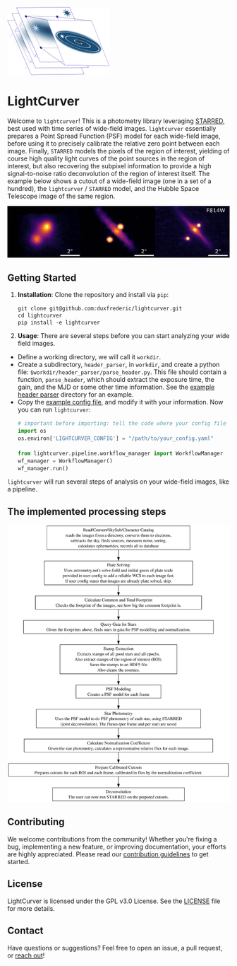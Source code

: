 ![LightCurver Logo](docs/logo/lightcurver_logo.svg)
# LightCurver 

Welcome to `lightcurver`! 
This is a photometry library leveraging [STARRED](https://gitlab.com/cosmograil/starred), 
best used with time series of wide-field images. 
`lightcurver` essentially prepares a Point Spread Function (PSF) model for each wide-field image, before using it
to precisely calibrate the relative zero point between each image.
Finally, `STARRED` models the pixels of the region of interest, 
yielding of course high quality light curves of the point sources in the region of interest, 
but also recovering the subpixel information to provide a high signal-to-noise ratio deconvolution of the region of interest itself.
The example below shows a cutout of a wide-field image (one in a set of a hundred), 
the `lightcurver` / `STARRED` model, and the Hubble Space Telescope image of the same region.

![example_deconvolution](docs/example_result.jpg)

## Getting Started

1. **Installation**: Clone the repository and install via `pip`:

    ```
    git clone git@github.com:duxfrederic/lightcurver.git
    cd lightcurver
    pip install -e lightcurver
    ```

2. **Usage**:
There are several steps before you can start analyzing your wide field images.
- Define a working directory, we will call it `workdir`. 
- Create a subdirectory, `header_parser`, in `workdir`, and create a python file: `$workdir/header_parser/parse_header.py`.  This file should contain a function, `parse_header`, which should extract the exposure time, the gain, and the MJD or some other time information. See the [example header parser](docs/example_header_parser_functions/) directory for an example.
- Copy the [example config file](docs/example_config_file/config.yaml), and modify it with your information.
Now you can run `lightcurver`:
    ```python
    # important before importing: tell the code where your config file is
    import os
    os.environ['LIGHTCURVER_CONFIG'] = "/path/to/your_config.yaml"

    from lightcurver.pipeline.workflow_manager import WorkflowManager
    wf_manager = WorkflowManager()
    wf_manager.run()
    ```
`lightcurver` will run several steps of analysis on your wide-field images, like a pipeline.

## The implemented processing steps
![flowdiagram](docs/flow_diagram/workflow_diagram.svg)

## Contributing

We welcome contributions from the community! Whether you're fixing a bug, implementing a new feature, or improving documentation, your efforts are highly appreciated. Please read our [contribution guidelines](CONTRIBUTING.md) to get started.

## License

LightCurver is licensed under the GPL v3.0 License. See the [LICENSE](LICENSE) file for more details.

## Contact

Have questions or suggestions? Feel free to open an issue, a pull request, or [reach out](#)!
